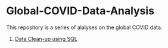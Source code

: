# Global-COVID-Data-Analysis
This repository is a series of alalyses on the global COVID data.

1. [Data Clean-up using SQL](https://github.com/saramille/Global-COVID-Data-Analysis/blob/main/COVID_data_exploratory_analysis.sql)

